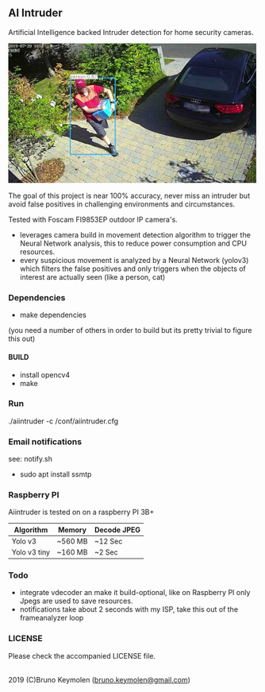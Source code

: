 ## AI Intruder

Artificial Intelligence backed Intruder detection for home security cameras.
   
<img src="doc/alarm.img.1.jpg" width="500">
    
  
The goal of this project is near 100% accuracy, never miss an intruder but avoid false positives in challenging environments and circumstances. 
  
Tested with Foscam FI9853EP outdoor IP camera's.
  
- leverages camera build in movement detection algorithm to trigger the Neural Network analysis, this to reduce power consumption and CPU resources.
- every suspicious movement is analyzed by a Neural Network (yolov3) which filters the false positives and only triggers when the objects of interest are actually seen (like a person, cat)
  

### Dependencies
- make dependencies
  
(you need a number of others in order to build but its pretty trivial to figure this out)
  
  
#### BUILD
- install opencv4
- make
 

### Run  
./aiintruder -c /conf/aiintruder.cfg<br>
  
 
### Email notifications  
see: notify.sh  
 - sudo apt install ssmtp
  

### Raspberry PI
Aiintruder is tested on on a raspberry PI 3B+

| Algorithm   | Memory  | Decode JPEG |
|-------------|---------|-------------| 
|Yolo v3      | ~560 MB | ~12 Sec     | 
|Yolo v3 tiny | ~160 MB | ~2 Sec      | 

### Todo
- integrate vdecoder an make it build-optional, like on Raspberry PI only Jpegs are used to save resources.  
- notifications take about 2 seconds with my ISP, take this out of the frameanalyzer loop

### LICENSE
Please check the accompanied LICENSE file.<br><br>
  
    
2019 (C)Bruno Keymolen (bruno.keymolen@gmail.com)
